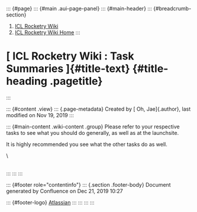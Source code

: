 ::: {#page}
::: {#main .aui-page-panel}
::: {#main-header}
::: {#breadcrumb-section}
1.  [ICL Rocketry Wiki](index.html)
2.  [ICL Rocketry Wiki Home](ICL-Rocketry-Wiki-Home_142270843.html)
:::

[ ICL Rocketry Wiki : Task Summaries ]{#title-text} {#title-heading .pagetitle}
===================================================
:::

::: {#content .view}
::: {.page-metadata}
Created by [ Oh, Jae]{.author}, last modified on Nov 19, 2019
:::

::: {#main-content .wiki-content .group}
Please refer to your respective tasks to see what you should do
generally, as well as at the launchsite. 

It is highly recommended you see what the other tasks do as well. 

\

\
:::
:::
:::

::: {#footer role="contentinfo"}
::: {.section .footer-body}
Document generated by Confluence on Dec 21, 2019 10:27

::: {#footer-logo}
[Atlassian](http://www.atlassian.com/)
:::
:::
:::
:::
